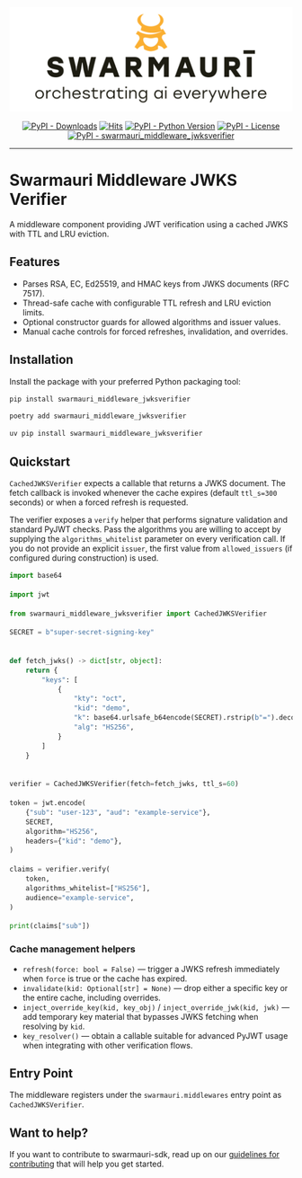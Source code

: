 ![Swarmauri Logo](https://github.com/swarmauri/swarmauri-sdk/blob/3d4d1cfa949399d7019ae9d8f296afba773dfb7f/assets/swarmauri.brand.theme.svg)


<p align="center">
    <a href="https://pypi.org/project/swarmauri_middleware_jwksverifier/">
        <img src="https://img.shields.io/pypi/dm/swarmauri_middleware_jwksverifier" alt="PyPI - Downloads"/></a>
    <a href="https://hits.sh/github.com/swarmauri/swarmauri-sdk/tree/master/pkgs/standards/swarmauri_middleware_jwksverifier/">
        <img alt="Hits" src="https://hits.sh/github.com/swarmauri/swarmauri-sdk/tree/master/pkgs/standards/swarmauri_middleware_jwksverifier.svg"/></a>
    <a href="https://pypi.org/project/swarmauri_middleware_jwksverifier/">
        <img src="https://img.shields.io/pypi/pyversions/swarmauri_middleware_jwksverifier" alt="PyPI - Python Version"/></a>
    <a href="https://pypi.org/project/swarmauri_middleware_jwksverifier/">
        <img src="https://img.shields.io/pypi/l/swarmauri_middleware_jwksverifier" alt="PyPI - License"/></a>
    <a href="https://pypi.org/project/swarmauri_middleware_jwksverifier/">
        <img src="https://img.shields.io/pypi/v/swarmauri_middleware_jwksverifier?label=swarmauri_middleware_jwksverifier&color=green" alt="PyPI - swarmauri_middleware_jwksverifier"/></a>
</p>

---

# Swarmauri Middleware JWKS Verifier

A middleware component providing JWT verification using a cached JWKS with TTL
and LRU eviction.

## Features

- Parses RSA, EC, Ed25519, and HMAC keys from JWKS documents (RFC 7517).
- Thread-safe cache with configurable TTL refresh and LRU eviction limits.
- Optional constructor guards for allowed algorithms and issuer values.
- Manual cache controls for forced refreshes, invalidation, and overrides.

## Installation

Install the package with your preferred Python packaging tool:

```bash
pip install swarmauri_middleware_jwksverifier
```

```bash
poetry add swarmauri_middleware_jwksverifier
```

```bash
uv pip install swarmauri_middleware_jwksverifier
```

## Quickstart

`CachedJWKSVerifier` expects a callable that returns a JWKS document. The fetch
callback is invoked whenever the cache expires (default `ttl_s=300` seconds) or
when a forced refresh is requested.

The verifier exposes a `verify` helper that performs signature validation and
standard PyJWT checks. Pass the algorithms you are willing to accept by
supplying the `algorithms_whitelist` parameter on every verification call. If
you do not provide an explicit `issuer`, the first value from
`allowed_issuers` (if configured during construction) is used.

```python
import base64

import jwt

from swarmauri_middleware_jwksverifier import CachedJWKSVerifier

SECRET = b"super-secret-signing-key"


def fetch_jwks() -> dict[str, object]:
    return {
        "keys": [
            {
                "kty": "oct",
                "kid": "demo",
                "k": base64.urlsafe_b64encode(SECRET).rstrip(b"=").decode("ascii"),
                "alg": "HS256",
            }
        ]
    }


verifier = CachedJWKSVerifier(fetch=fetch_jwks, ttl_s=60)

token = jwt.encode(
    {"sub": "user-123", "aud": "example-service"},
    SECRET,
    algorithm="HS256",
    headers={"kid": "demo"},
)

claims = verifier.verify(
    token,
    algorithms_whitelist=["HS256"],
    audience="example-service",
)

print(claims["sub"])
```

### Cache management helpers

- `refresh(force: bool = False)` — trigger a JWKS refresh immediately when
  `force` is true or the cache has expired.
- `invalidate(kid: Optional[str] = None)` — drop either a specific key or the
  entire cache, including overrides.
- `inject_override_key(kid, key_obj)` / `inject_override_jwk(kid, jwk)` — add
  temporary key material that bypasses JWKS fetching when resolving by `kid`.
- `key_resolver()` — obtain a callable suitable for advanced PyJWT usage when
  integrating with other verification flows.

## Entry Point

The middleware registers under the `swarmauri.middlewares` entry point as
`CachedJWKSVerifier`.

## Want to help?

If you want to contribute to swarmauri-sdk, read up on our
[guidelines for contributing](https://github.com/swarmauri/swarmauri-sdk/blob/master/CONTRIBUTING.md)
that will help you get started.